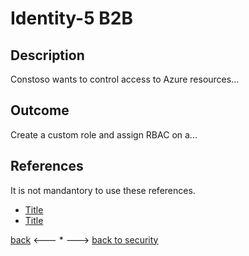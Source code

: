 # Identity-5 B2B

## Description

Constoso wants to control access to Azure resources...


## Outcome

Create a custom role and assign RBAC on a...


## References

It is not mandantory to use these references.

- [Title](Link)
- [Title](Link)


[back](./Identity-3.md) <--- * ---> [back to security](../Security.md)
